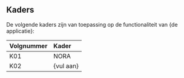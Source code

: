 ## Kaders

De volgende kaders zijn van toepassing op de functionaliteit van {de applicatie}:

| Volgnummer | Kader     |
|:-----------|:----------|
| K01        | NORA      |
| K02        | {vul aan} |
